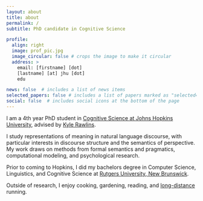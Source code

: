 ```yaml
---
layout: about
title: about
permalink: /
subtitle: PhD candidate in Cognitive Science

profile:
  align: right
  image: prof_pic.jpg
  image_circular: false # crops the image to make it circular
  address: >
    email: [firstname] [dot]
    [lastname] [at] jhu [dot]
    edu

news: false  # includes a list of news items
selected_papers: false # includes a list of papers marked as "selected={true}"
social: false  # includes social icons at the bottom of the page
---
```

I am a 4th year PhD student in [Cognitive Science at Johns Hopkins University](https://cogsci.jhu.edu), advised by [Kyle Rawlins](https://rawlins.io/).

I study representations of meaning in natural language discourse, with particular interests in discourse structure and the semantics of perspective. My work draws on methods from formal semantics and pragmatics, computational modeling, and psychological research.

Prior to coming to Hopkins, I did my bachelors degree in Computer Science, Linguistics, and Cognitive Science at [Rutgers University, New Brunswick](https://ruccs.rutgers.edu).

Outside of research, I enjoy cooking, gardening, reading, and [long-distance](https://ultrarunning.com/calendar/runner/show?first_name=Karl&last_name=Mulligan&runner_id=406822) running.
